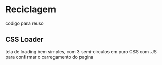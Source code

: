 # Reciclagem
codigo para reuso

## CSS Loader
tela de loading bem simples, com 3 semi-circulos em puro CSS com .JS para confirmar o carregamento do pagina
